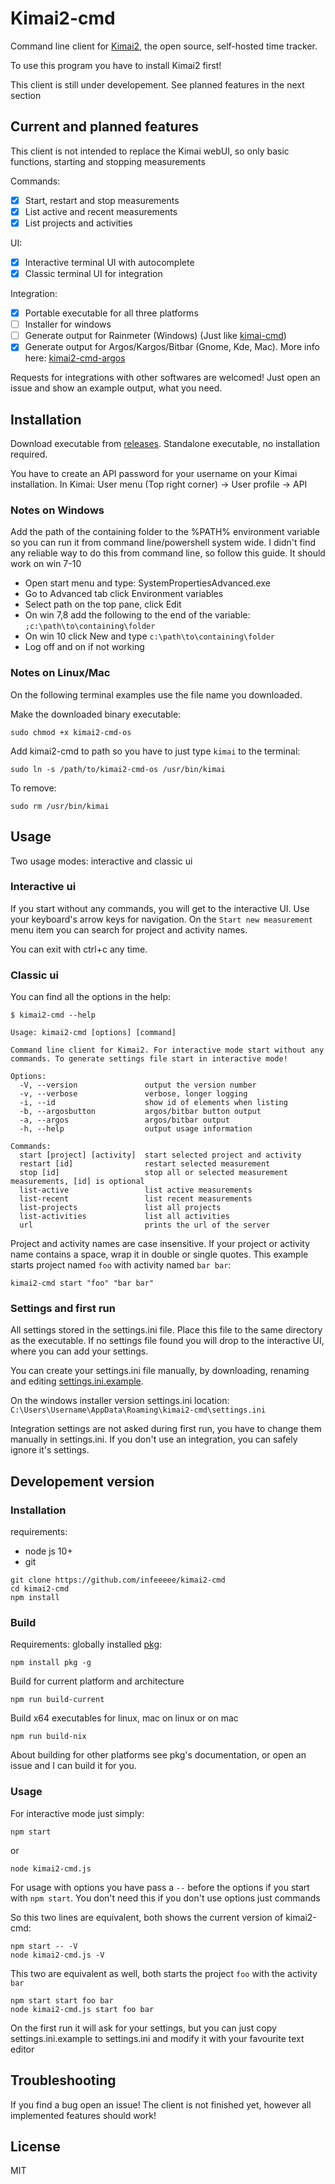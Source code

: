 # Kimai2-cmd

Command line client for [Kimai2](https://www.kimai.org/), the open source, self-hosted time tracker.

To use this program you have to install Kimai2 first!

This client is still under developement. See planned features in the next section

## Current and planned features

This client is not intended to replace the Kimai webUI, so only basic functions, starting and stopping measurements

Commands: 
- [x] Start, restart and stop measurements
- [x] List active and recent measurements
- [x] List projects and activities

UI:
- [x] Interactive terminal UI with autocomplete
- [x] Classic terminal UI for integration 

Integration:
- [x] Portable executable for all three platforms
- [ ] Installer for windows
- [ ] Generate output for Rainmeter (Windows) (Just like [kimai-cmd](https://github.com/infeeeee/kimai-cmd))
- [x] Generate output for Argos/Kargos/Bitbar (Gnome, Kde, Mac). More info here: [kimai2-cmd-argos](https://github.com/infeeeee/kimai2-cmd-argos)

Requests for integrations with other softwares are welcomed! Just open an issue and show an example output, what you need.

## Installation

Download executable from [releases](https://github.com/infeeeee/kimai2-cmd/releases/latest). Standalone executable, no installation required.

You have to create an API password for your username on your Kimai installation. In Kimai: User menu (Top right corner) -> User profile -> API 

### Notes on Windows

Add the path of the containing folder to the %PATH% environment variable so you can run it from command line/powershell system wide. I didn't find any reliable way to do this from command line, so follow this guide. It should work on win 7-10

- Open start menu and type: SystemPropertiesAdvanced.exe
- Go to Advanced tab click Environment variables
- Select path on the top pane, click Edit
- On win 7,8 add the following to the end of the variable: `;c:\path\to\containing\folder`
- On win 10 click New and type `c:\path\to\containing\folder`
- Log off and on if not working

### Notes on Linux/Mac

On the following terminal examples use the file name you downloaded. 

Make the downloaded binary executable:
```
sudo chmod +x kimai2-cmd-os
```

Add kimai2-cmd to path so you have to just type `kimai` to the terminal:
```
sudo ln -s /path/to/kimai2-cmd-os /usr/bin/kimai
```

To remove:
```
sudo rm /usr/bin/kimai
```

## Usage

Two usage modes: interactive and classic ui

### Interactive ui

If you start without any commands, you will get to the interactive UI. Use your keyboard's arrow keys for navigation. On the `Start new measurement` menu item you can search for project and activity names.

You can exit with ctrl+c any time.

### Classic ui

You can find all the options in the help:

```
$ kimai2-cmd --help

Usage: kimai2-cmd [options] [command]

Command line client for Kimai2. For interactive mode start without any commands. To generate settings file start in interactive mode!

Options:
  -V, --version               output the version number
  -v, --verbose               verbose, longer logging
  -i, --id                    show id of elements when listing
  -b, --argosbutton           argos/bitbar button output
  -a, --argos                 argos/bitbar output
  -h, --help                  output usage information

Commands:
  start [project] [activity]  start selected project and activity
  restart [id]                restart selected measurement
  stop [id]                   stop all or selected measurement measurements, [id] is optional
  list-active                 list active measurements
  list-recent                 list recent measurements
  list-projects               list all projects
  list-activities             list all activities
  url                         prints the url of the server
```

Project and activity names are case insensitive. If your project or activity name contains a space, wrap it in double or single quotes. This example starts project named `foo` with activity named `bar bar`:

```
kimai2-cmd start "foo" "bar bar"
```

### Settings and first run

All settings stored in the settings.ini file. Place this file to the same directory as the executable. If no settings file found you will drop to the interactive UI, where you can add your settings. 

You can create your settings.ini file manually, by downloading, renaming and editing [settings.ini.example](https://github.com/infeeeee/kimai2-cmd/blob/master/settings.ini.example).

On the windows installer version settings.ini location: `C:\Users\Username\AppData\Roaming\kimai2-cmd\settings.ini`

Integration settings are not asked during first run, you have to change them manually in settings.ini. If you don't use an integration, you can safely ignore it's settings.

## Developement version

### Installation

requirements:
- node js 10+
- git

```
git clone https://github.com/infeeeee/kimai2-cmd
cd kimai2-cmd
npm install
```

### Build

Requirements: globally installed [pkg](https://github.com/zeit/pkg): 

```
npm install pkg -g
```

Build for current platform and architecture

```
npm run build-current
```


Build x64 executables for linux, mac on linux or on mac

```
npm run build-nix
```

About building for other platforms see pkg's documentation, or open an issue and I can build it for you.


### Usage

For interactive mode just simply:

```
npm start
```
or
```
node kimai2-cmd.js
```

For usage with options you have pass a `--` before the options if you start with `npm start`. You don't need this if you don't use options just commands

So this two lines are equivalent, both shows the current version of kimai2-cmd:

```
npm start -- -V
node kimai2-cmd.js -V
```

This two are equivalent as well, both starts the project `foo` with the activity `bar`

```
npm start start foo bar
node kimai2-cmd.js start foo bar
```

On the first run it will ask for your settings, but you can just copy settings.ini.example to settings.ini and modify it with your favourite text editor

## Troubleshooting

If you find a bug open an issue! The client is not finished yet, however all implemented features should work!

## License

MIT